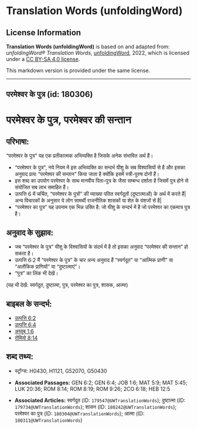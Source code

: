 # Translation Words (unfoldingWord)

## License Information

**Translation Words (unfoldingWord)** is based on and adapted from: _unfoldingWord® Translation Words_, [unfoldingWord](https://unfoldingword.org/utw), 2022, which is licensed under a [CC BY-SA 4.0 license](https://creativecommons.org/licenses/by-sa/4.0/legalcode.en).

This markdown version is provided under the same license.



--------------------------------

## परमेश्वर के पुत्र (id: 180306)

परमेश्वर के पुत्र, परमेश्वर की सन्तान
=====================================

परिभाषा:
--------

“परमेश्वर के पुत्र” यह एक प्रतीकात्मक अभिव्यक्ति है जिसके अनेक संभावित अर्थ हैं।

* “परमेश्वर के पुत्र”, नये नियम में इस अभिव्यक्ति का सन्दर्भ यीशु के सब विश्वासियों से है और इसका अनुवाद प्रायः “परमेश्वर की सन्तान” किया जाता है क्योंकि इसमें स्त्री\-पुरुष दोनों हैं।
* इस शब्द का उपयोग परमेश्वर के साथ मानवीय पिता\-पुत्र के जैसा सम्बन्ध दर्शाता है जिसमें पुत्र होने से संयोजित सब लाभ समाहित हैं।
* उत्पत्ति 6 में चर्चित, “परमेश्वर के पुत्रों” की व्याख्या पतित स्वर्गदूतों (दुष्टात्माओं) के अर्थ में करते हैं\| अन्य विचारकों के अनुसार ये लोग सामर्थी राजनीतिक शासकों या शेत के वंशजों से है\|
* “परमेश्वर का पुत्र” यह उपनाम एक भिन्न उक्ति है: जो यीशु के सन्दर्भ में है जो परमेश्वर का एकमात्र पुत्र है।

अनुवाद के सुझाव:
----------------

* जब “परमेश्वर के पुत्र” यीशु के विश्वासियों के संदर्भ में है तो इसका अनुवाद “परमेश्वर की सन्तान” हो सकता है।
* उत्पत्ति 6:2 मैं “परमेश्वर के पुत्र” के चार अन्य अनुवाद हैं “स्वर्गदूत” या “आत्मिक प्राणी” या “अलौकिक प्राणियों” या “दुष्टात्माएं”।
* “पुत्र” का लिंक भी देखें।

(यह भी देखें: स्वर्गदूत, दुष्टात्मा, पुत्र, परमेश्वर का पुत्र, शासक, आत्मा)

बाइबल के सन्दर्भ:
-----------------

* [उत्पत्ति 6:2](https://ref.ly/Gen6:2)
* [उत्पत्ति 6:4](https://ref.ly/Gen6:4)
* [अय्यूब 1:6](https://ref.ly/Job1:6)
* [रोमियो 8:14](https://ref.ly/Rom8:14)

शब्द तथ्य:
----------

* स्ट्रोंग्स: H0430, H1121, G52070, G50430

* **Associated Passages:** GEN 6:2; GEN 6:4; JOB 1:6; MAT 5:9; MAT 5:45; LUK 20:36; ROM 8:14; ROM 8:19; ROM 9:26; 2CO 6:18; HEB 12:5
* **Associated Articles:** स्वर्गदूत (ID: `179547@UWTranslationWords`); दुष्टात्मा (ID: `179734@UWTranslationWords`); शासन (ID: `180242@UWTranslationWords`); परमेश्वर का पुत्र (ID: `180304@UWTranslationWords`); आत्मा (ID: `180311@UWTranslationWords`)

